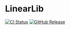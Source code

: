 # LinearLib
[![CI Status](https://img.shields.io/github/actions/workflow/status/chadc1050/linearlib/ci.yml?style=flat)](https://github.com/chadc1050/LinearLib/actions)
[![GitHub Release](https://img.shields.io/github/v/release/chadc1050/LinearLib?include_prereleases)](https://github.com/chadc1050/LinearLib/releases)
